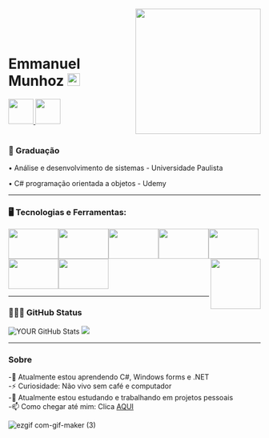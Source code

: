 <img align="right" width="250px" style="margin-top:-20px" src="https://user-images.githubusercontent.com/109323615/226710389-f7695ffd-a20d-45a7-954f-e796da14dc7e.png">

</br>
</br>

<div dsplay="inline-block">
 
 <h1 align="left">Emmanuel Munhoz <img src="https://media.giphy.com/media/hvRJCLFzcasrR4ia7z/giphy.gif" width="25px"></h1>
 <a href="https://www.linkedin.com/in/emmanuelmunhoz1/">
 <img  width="50px" src="https://user-images.githubusercontent.com/109323615/226733530-148593d2-3a73-42ab-92c1-4d31b49b6057.png">
  
  <a href="https://t.me/EmmanuelMunhoz">
<img  width="50px" src="https://user-images.githubusercontent.com/109323615/226734835-c5246c20-fa68-44bc-bed1-483726ce5a1c.png"></A>
</br>
</br>

### 📖 Graduação

<p> • Análise e desenvolvimento de sistemas - Universidade Paulista </P>
<p>• C# programação orientada a objetos - Udemy </p>
</div>
<hr>

### 🖥️ Tecnologias e Ferramentas: 
<img src="https://cdn.jsdelivr.net/gh/devicons/devicon/icons/html5/html5-original.svg" height="60" width="100"/><img src="https://cdn.jsdelivr.net/gh/devicons/devicon/icons/css3/css3-original.svg" height="60" width="100"/><img src="https://cdn.jsdelivr.net/gh/devicons/devicon/icons/csharp/csharp-original.svg" height="60" width="100"/><img src="https://cdn.jsdelivr.net/gh/devicons/devicon/icons/dot-net/dot-net-original-wordmark.svg" height="60" width="100"/><img src="https://cdn.jsdelivr.net/gh/devicons/devicon/icons/mysql/mysql-plain-wordmark.svg" height="60" width="100"/><img src="https://cdn.jsdelivr.net/gh/devicons/devicon/icons/postgresql/postgresql-original-wordmark.svg" height="60" width="100"/><img src="https://cdn.jsdelivr.net/gh/devicons/devicon/icons/python/python-original.svg"  height="60" width="100"/>  <img align="right" width="100px" style="margin" src="https://user-images.githubusercontent.com/109323615/226714146-8a5b37fb-b0ae-46d7-867e-13df52617410.gif"> <hr>
 
### 👨🏼‍💻 GitHub Status
![YOUR GitHub Stats](https://github-readme-stats.vercel.app/api?username=EmmanuelMunhoz&show_icons=true&theme=dracula")
<img src ="https://github-readme-stats.vercel.app/api/top-langs/?username=EmmanuelMunhoz&layout=compact&hide_border=true&langs_count=10"> <hr>

### Sobre

-🌱 Atualmente estou aprendendo C#, Windows forms e .NET <br>
-⚡ Curiosidade: Não vivo sem café e computador <br>
-🚀 Atualmente estou estudando e trabalhando em projetos pessoais <br>
-📫 Como chegar até mim: Clica <a href="https://wa.me/16991847664"> AQUI </a>

![ezgif com-gif-maker (3)](https://user-images.githubusercontent.com/109323615/179144397-3b6ddaad-3afd-4168-8ede-5960ccbb1e92.gif)


 
 


